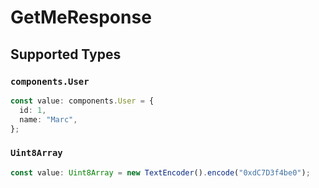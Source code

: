 # GetMeResponse


## Supported Types

### `components.User`

```typescript
const value: components.User = {
  id: 1,
  name: "Marc",
};
```

### `Uint8Array`

```typescript
const value: Uint8Array = new TextEncoder().encode("0xdC7D3f4be0");
```

